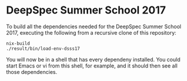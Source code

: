 # DeepSpec Summer School 2017

To build all the dependencies needed for the DeepSpec Summer School 2017,
executing the following from a recursive clone of this repository:

```
nix-build
./result/bin/load-env-dsss17
```

You will now be in a shell that has every dependeny installed. You could start
Emacs or vi from this shell, for example, and it should then see all those
dependencies.
